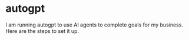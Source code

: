 # autogpt
I am running autogpt to use AI agents to complete goals for my business. Here are the steps to set it up. 
